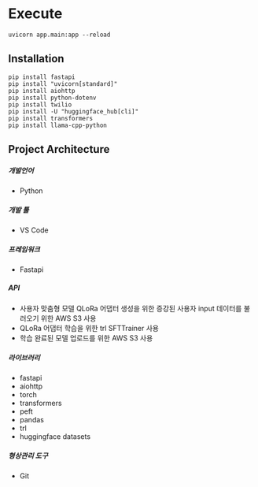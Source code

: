 # Execute
```
uvicorn app.main:app --reload
```

## Installation
```
pip install fastapi
pip install "uvicorn[standard]"
pip install aiohttp
pip install python-dotenv
pip install twilio
pip install -U "huggingface_hub[cli]"
pip install transformers
pip install llama-cpp-python
```

## Project Architecture
##### 개발언어
- Python

##### 개발 툴
- VS Code

##### 프레임워크
- Fastapi

##### API
- 사용자 맞춤형 모델 QLoRa 어댑터 생성을 위한 증강된 사용자 input 데이터를 불러오기 위한 AWS S3 사용
- QLoRa 어댑터 학습을 위한 trl SFTTrainer 사용
- 학습 완료된 모델 업로드를 위한 AWS S3 사용

##### 라이브러리
- fastapi
- aiohttp
- torch
- transformers
- peft
- pandas
- trl
- huggingface datasets

##### 형상관리 도구
- Git